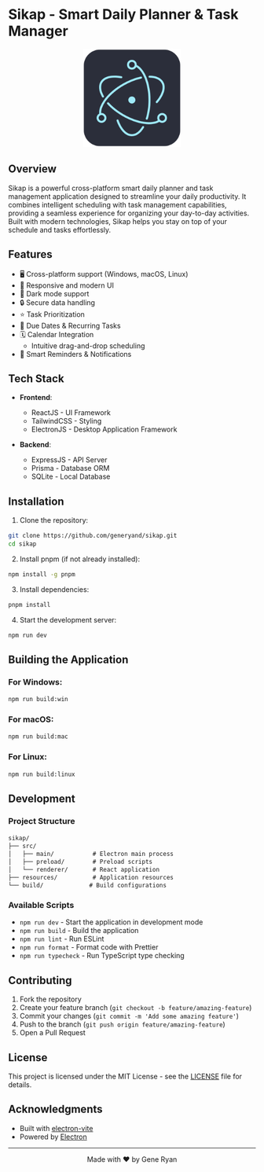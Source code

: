 # Sikap - Smart Daily Planner & Task Manager

<div align="center">
  <img src="resources/icon.png" alt="Sikap Logo" width="200"/>
</div>

## Overview

Sikap is a powerful cross-platform smart daily planner and task management application designed to streamline your daily productivity. It combines intelligent scheduling with task management capabilities, providing a seamless experience for organizing your day-to-day activities. Built with modern technologies, Sikap helps you stay on top of your schedule and tasks effortlessly.

## Features

- 🖥️ Cross-platform support (Windows, macOS, Linux)
- 📱 Responsive and modern UI
- 🌙 Dark mode support
- 🔒 Secure data handling
- ⭐ Task Prioritization
- 📅 Due Dates & Recurring Tasks
- 🗓️ Calendar Integration
  - Intuitive drag-and-drop scheduling
- 🔔 Smart Reminders & Notifications

## Tech Stack

- **Frontend**:
  - ReactJS - UI Framework
  - TailwindCSS - Styling
  - ElectronJS - Desktop Application Framework

- **Backend**:
  - ExpressJS - API Server
  - Prisma - Database ORM
  - SQLite - Local Database

## Installation

1. Clone the repository:
```bash
git clone https://github.com/generyand/sikap.git
cd sikap
```

2. Install pnpm (if not already installed):
```bash
npm install -g pnpm
```

3. Install dependencies:
```bash
pnpm install
```

4. Start the development server:
```bash
npm run dev
```

## Building the Application

### For Windows:
```bash
npm run build:win
```

### For macOS:
```bash
npm run build:mac
```

### For Linux:
```bash
npm run build:linux
```

## Development

### Project Structure
```
sikap/
├── src/
│   ├── main/           # Electron main process
│   ├── preload/        # Preload scripts
│   └── renderer/       # React application
├── resources/          # Application resources
└── build/             # Build configurations
```

### Available Scripts

- `npm run dev` - Start the application in development mode
- `npm run build` - Build the application
- `npm run lint` - Run ESLint
- `npm run format` - Format code with Prettier
- `npm run typecheck` - Run TypeScript type checking

## Contributing

1. Fork the repository
2. Create your feature branch (`git checkout -b feature/amazing-feature`)
3. Commit your changes (`git commit -m 'Add some amazing feature'`)
4. Push to the branch (`git push origin feature/amazing-feature`)
5. Open a Pull Request

## License

This project is licensed under the MIT License - see the [LICENSE](LICENSE) file for details.

## Acknowledgments

- Built with [electron-vite](https://electron-vite.org/)
- Powered by [Electron](https://www.electronjs.org/)

---

<div align="center">
  Made with ❤️ by Gene Ryan
</div>
